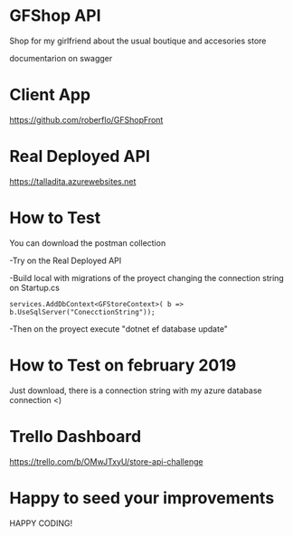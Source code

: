 # GFShop API
Shop for my girlfriend about the usual boutique and accesories store

documentarion on swagger

#  Client App 
https://github.com/roberflo/GFShopFront

#  Real Deployed API 
https://talladita.azurewebsites.net


#  How to Test
You can download the postman collection 

-Try on the Real Deployed API 


-Build local with migrations of the proyect changing the connection string on Startup.cs


  `services.AddDbContext<GFStoreContext>(
                b => b.UseSqlServer("ConecctionString"));`
                
                
  -Then on the proyect execute "dotnet ef database update"
  


#  How to Test on february 2019
Just download, there is a connection string with my azure database connection <)

#  Trello Dashboard
https://trello.com/b/OMwJTxyU/store-api-challenge

#  Happy to seed your improvements
  
  HAPPY CODING!



